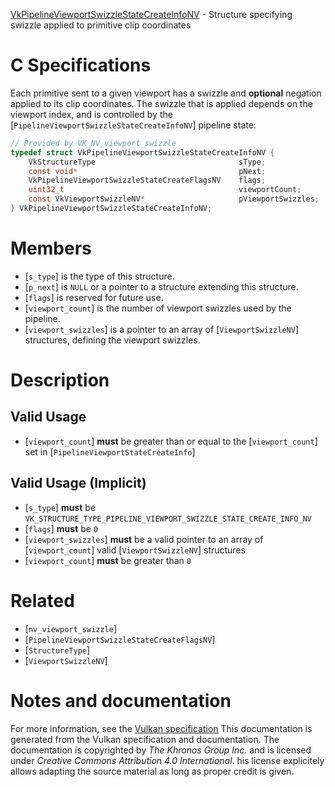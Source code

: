 [VkPipelineViewportSwizzleStateCreateInfoNV](https://www.khronos.org/registry/vulkan/specs/1.3-extensions/man/html/VkPipelineViewportSwizzleStateCreateInfoNV.html) - Structure specifying swizzle applied to primitive clip coordinates

# C Specifications
Each primitive sent to a given viewport has a swizzle and  **optional**  negation
applied to its clip coordinates.
The swizzle that is applied depends on the viewport index, and is controlled
by the [`PipelineViewportSwizzleStateCreateInfoNV`] pipeline state:
```c
// Provided by VK_NV_viewport_swizzle
typedef struct VkPipelineViewportSwizzleStateCreateInfoNV {
    VkStructureType                                sType;
    const void*                                    pNext;
    VkPipelineViewportSwizzleStateCreateFlagsNV    flags;
    uint32_t                                       viewportCount;
    const VkViewportSwizzleNV*                     pViewportSwizzles;
} VkPipelineViewportSwizzleStateCreateInfoNV;
```

# Members
- [`s_type`] is the type of this structure.
- [`p_next`] is `NULL` or a pointer to a structure extending this structure.
- [`flags`] is reserved for future use.
- [`viewport_count`] is the number of viewport swizzles used by the pipeline.
- [`viewport_swizzles`] is a pointer to an array of [`ViewportSwizzleNV`] structures, defining the viewport swizzles.

# Description
## Valid Usage
-  [`viewport_count`] **must**  be greater than or equal to the [`viewport_count`] set in [`PipelineViewportStateCreateInfo`]

## Valid Usage (Implicit)
-  [`s_type`] **must**  be `VK_STRUCTURE_TYPE_PIPELINE_VIEWPORT_SWIZZLE_STATE_CREATE_INFO_NV`
-  [`flags`] **must**  be `0`
-  [`viewport_swizzles`] **must**  be a valid pointer to an array of [`viewport_count`] valid [`ViewportSwizzleNV`] structures
-  [`viewport_count`] **must**  be greater than `0`

# Related
- [`nv_viewport_swizzle`]
- [`PipelineViewportSwizzleStateCreateFlagsNV`]
- [`StructureType`]
- [`ViewportSwizzleNV`]

# Notes and documentation
For more information, see the [Vulkan specification](https://www.khronos.org/registry/vulkan/specs/1.3-extensions/html/vkspec.html)
This documentation is generated from the Vulkan specification and documentation.
The documentation is copyrighted by *The Khronos Group Inc.* and is licensed under *Creative Commons Attribution 4.0 International*.
his license explicitely allows adapting the source material as long as proper credit is given.
        